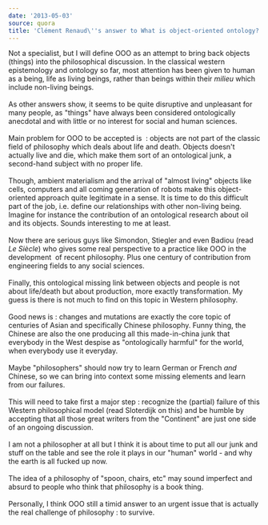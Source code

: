 ```yaml
---
date: '2013-05-03'
source: quora
title: 'Clément Renaud\''s answer to What is object-oriented ontology? - Quora'
---
```


Not a specialist, but I will define OOO as an attempt to bring back
objects (things) into the philosophical discussion. In the classical
western epistemology and ontology so far, most attention has been given
to human as a being, life as living beings, rather than beings within
their *milieu* which include non-living beings.\
\
As other answers show, it seems to be quite disruptive and unpleasant
for many people, as \"things\" have always been considered ontologically
anecdotal and with little or no interest for social and human sciences.\
\
Main problem for OOO to be accepted is  : objects are not part of the
classic field of philosophy which deals about life and death. Objects
doesn\'t actually live and die, which make them sort of an ontological
junk, a second-hand subject with no proper life.\
\
Though, ambient materialism and the arrival of \"almost living\" objects
like cells, computers and all coming generation of robots make this
object-oriented approach quite legitimate in a sense. It is time to do
this difficult part of the job, i.e. define our relationships with other
non-living being. Imagine for instance the contribution of an
ontological research about oil and its objects. Sounds interesting to me
at least.\
\
Now there are serious guys like Simondon, Stiegler and even Badiou (read
*Le Siècle*) who gives some real perspective to a practice like OOO in
the development  of recent philosophy. Plus one century of contribution
from engineering fields to any social sciences.\
\
Finally, this ontological missing link between objects and people is not
about life/death but about production, more exactly transformation. My
guess is there is not much to find on this topic in Western philosophy.\
\
Good news is : changes and mutations are exactly the core topic of
centuries of Asian and specifically Chinese philosophy. Funny thing, the
Chinese are also the one producing all this made-in-china junk that
everybody in the West despise as \"ontologically harmful\" for the
world, when everybody use it everyday.\
\
Maybe \"philosophers\" should now try to learn German or French *and*
Chinese, so we can bring into context some missing elements and learn
from our failures.\
\
This will need to take first a major step : recognize the (partial)
failure of this Western philosophical model (read Sloterdijk on this)
and be humble by accepting that all those great writers from the
\"Continent\" are just one side of an ongoing discussion.\
\
I am not a philosopher at all but I think it is about time to put all
our junk and stuff on the table and see the role it plays in our
\"human\" world - and why the earth is all fucked up now.\
\
The idea of a philosophy of \"spoon, chairs, etc\" may sound imperfect
and absurd to people who think that philosophy is a book thing.\
\
Personally, I think OOO still a timid answer to an urgent issue that is
actually the real challenge of philosophy : to survive.
